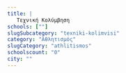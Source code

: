 ```yaml
---
title: |
   Τεχνική Κολύμβηση
schools: [""]
slugSubcategory: "texniki-kolimvisi"
category: "Αθλητισμός"
slugCategory: "athlitismos"
schoolscount: "0"
city: ""
---
```


